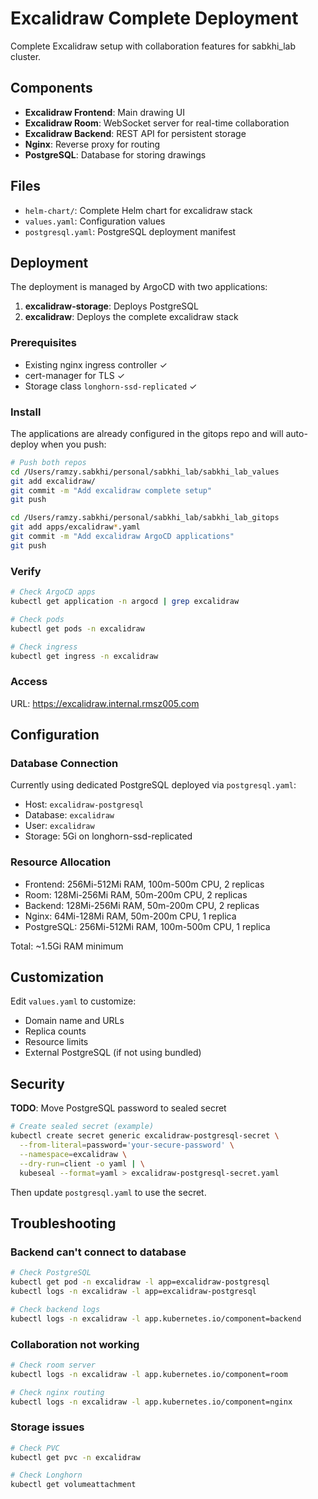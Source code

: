 # Excalidraw Complete Deployment

Complete Excalidraw setup with collaboration features for sabkhi_lab cluster.

## Components

- **Excalidraw Frontend**: Main drawing UI
- **Excalidraw Room**: WebSocket server for real-time collaboration
- **Excalidraw Backend**: REST API for persistent storage
- **Nginx**: Reverse proxy for routing
- **PostgreSQL**: Database for storing drawings

## Files

- `helm-chart/`: Complete Helm chart for excalidraw stack
- `values.yaml`: Configuration values
- `postgresql.yaml`: PostgreSQL deployment manifest

## Deployment

The deployment is managed by ArgoCD with two applications:

1. **excalidraw-storage**: Deploys PostgreSQL
2. **excalidraw**: Deploys the complete excalidraw stack

### Prerequisites

- Existing nginx ingress controller ✓
- cert-manager for TLS ✓
- Storage class `longhorn-ssd-replicated` ✓

### Install

The applications are already configured in the gitops repo and will auto-deploy when you push:

```bash
# Push both repos
cd /Users/ramzy.sabkhi/personal/sabkhi_lab/sabkhi_lab_values
git add excalidraw/
git commit -m "Add excalidraw complete setup"
git push

cd /Users/ramzy.sabkhi/personal/sabkhi_lab/sabkhi_lab_gitops
git add apps/excalidraw*.yaml
git commit -m "Add excalidraw ArgoCD applications"
git push
```

### Verify

```bash
# Check ArgoCD apps
kubectl get application -n argocd | grep excalidraw

# Check pods
kubectl get pods -n excalidraw

# Check ingress
kubectl get ingress -n excalidraw
```

### Access

URL: https://excalidraw.internal.rmsz005.com

## Configuration

### Database Connection

Currently using dedicated PostgreSQL deployed via `postgresql.yaml`:
- Host: `excalidraw-postgresql`
- Database: `excalidraw`
- User: `excalidraw`
- Storage: 5Gi on longhorn-ssd-replicated

### Resource Allocation

- Frontend: 256Mi-512Mi RAM, 100m-500m CPU, 2 replicas
- Room: 128Mi-256Mi RAM, 50m-200m CPU, 2 replicas
- Backend: 128Mi-256Mi RAM, 50m-200m CPU, 2 replicas
- Nginx: 64Mi-128Mi RAM, 50m-200m CPU, 1 replica
- PostgreSQL: 256Mi-512Mi RAM, 100m-500m CPU, 1 replica

Total: ~1.5Gi RAM minimum

## Customization

Edit `values.yaml` to customize:

- Domain name and URLs
- Replica counts
- Resource limits
- External PostgreSQL (if not using bundled)

## Security

**TODO**: Move PostgreSQL password to sealed secret

```bash
# Create sealed secret (example)
kubectl create secret generic excalidraw-postgresql-secret \
  --from-literal=password='your-secure-password' \
  --namespace=excalidraw \
  --dry-run=client -o yaml | \
  kubeseal --format=yaml > excalidraw-postgresql-secret.yaml
```

Then update `postgresql.yaml` to use the secret.

## Troubleshooting

### Backend can't connect to database

```bash
# Check PostgreSQL
kubectl get pod -n excalidraw -l app=excalidraw-postgresql
kubectl logs -n excalidraw -l app=excalidraw-postgresql

# Check backend logs
kubectl logs -n excalidraw -l app.kubernetes.io/component=backend
```

### Collaboration not working

```bash
# Check room server
kubectl logs -n excalidraw -l app.kubernetes.io/component=room

# Check nginx routing
kubectl logs -n excalidraw -l app.kubernetes.io/component=nginx
```

### Storage issues

```bash
# Check PVC
kubectl get pvc -n excalidraw

# Check Longhorn
kubectl get volumeattachment
```

